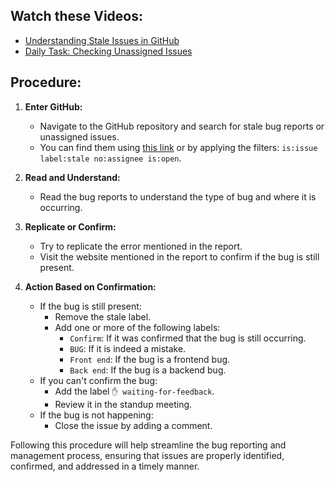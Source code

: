 ## Watch these Videos:
- [Understanding Stale Issues in GitHub](https://www.loom.com/share/video1)
- [Daily Task: Checking Unassigned Issues](https://www.loom.com/share/video2)

## Procedure:

1. **Enter GitHub:**
   - Navigate to the GitHub repository and search for stale bug reports or unassigned issues.
   - You can find them using [this link](https://github.com/breatheco-de/breatheco-de/issues?q=is%3Aissue+label%3Astale+is%3Aopen+no%3Aasignee) or by applying the filters: `is:issue label:stale no:assignee is:open`.
   
2. **Read and Understand:**
   - Read the bug reports to understand the type of bug and where it is occurring.
   
3. **Replicate or Confirm:**
   - Try to replicate the error mentioned in the report.
   - Visit the website mentioned in the report to confirm if the bug is still present.

4. **Action Based on Confirmation:**
   - If the bug is still present:
     - Remove the stale label.
     - Add one or more of the following labels:
       - `Confirm`: If it was confirmed that the bug is still occurring.
       - `BUG`: If it is indeed a mistake.
       - `Front end`: If the bug is a frontend bug.
       - `Back end`: If the bug is a backend bug.
   - If you can't confirm the bug:
     - Add the label `✋ waiting-for-feedback`.
     - Review it in the standup meeting.
   - If the bug is not happening:
     - Close the issue by adding a comment.


Following this procedure will help streamline the bug reporting and management process, ensuring that issues are properly identified, confirmed, and addressed in a timely manner.
